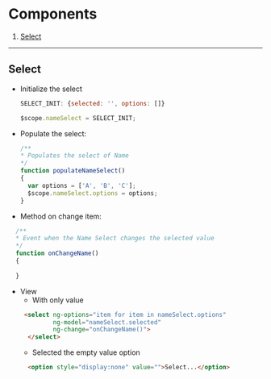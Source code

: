 # Components

1. [Select](#select)

---

## Select

* Initialize the select
  ``` Javascript
  SELECT_INIT: {selected: '', options: []}
  
  $scope.nameSelect = SELECT_INIT;
  ```

* Populate the select:
  
  ``` Javascript
  /**
  * Populates the select of Name
  */
  function populateNameSelect()
  {
    var options = ['A', 'B', 'C'];
    $scope.nameSelect.options = options;
  }
  ```
* Method on change item:
``` Javascript
  /**
  * Event when the Name Select changes the selected value
  */
  function onChangeName()
  {
         
  }
  ```

* View
  * With only value
  ``` HTML
   <select ng-options="item for item in nameSelect.options"
           ng-model="nameSelect.selected"
           ng-change="onChangeName()">
    </select>
  ```
  * Selected the empty value option
  ``` HTML
    <option style="display:none" value="">Select...</option>
  ```
